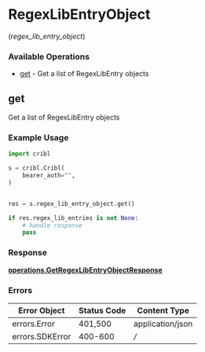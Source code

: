 # RegexLibEntryObject
(*regex_lib_entry_object*)

### Available Operations

* [get](#get) - Get a list of RegexLibEntry objects

## get

Get a list of RegexLibEntry objects

### Example Usage

```python
import cribl

s = cribl.Cribl(
    bearer_auth="",
)


res = s.regex_lib_entry_object.get()

if res.regex_lib_entries is not None:
    # handle response
    pass
```


### Response

**[operations.GetRegexLibEntryObjectResponse](../../models/operations/getregexlibentryobjectresponse.md)**
### Errors

| Error Object     | Status Code      | Content Type     |
| ---------------- | ---------------- | ---------------- |
| errors.Error     | 401,500          | application/json |
| errors.SDKError  | 400-600          | */*              |
